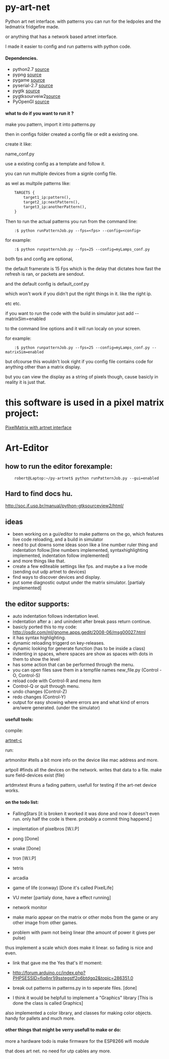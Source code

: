 py-art-net
==========

Python art net interface. with patterns you can run for the ledpoles and the ledmatrix fridgefire made.

or anything that has a network based artnet interface.

I made it easier to config and run patterns with python code.


#### Dependencies.
* python2.7	[source](https://www.python.org/downloads/)
* pypng		[source](https://pypi.python.org/pypi/pypng)
* pygame	[source](http://pygame.org/news.html)
* pyserial-2.7	[source](https://pypi.python.org/pypi/pyserial)
* pygtk 	[source](http://www.pygtk.org/downloads.html)
* pygtksourveiw2[source](http://packages.ubuntu.com/lucid-updates/python/python-gtksourceview2)
* PyOpenGl	[source](https://pypi.python.org/pypi/PyOpenGL)

#### what to do if you want to run it ?

make you pattern, import it into patterns.py

then in configs folder created a config file or edit a existing one.

create it like:

name_conf.py

use a existing config as a template and follow it.

you can run multiple devices from a signle config file.

as wel as multpile patterns like:


```python
    TARGETS {
        target1_ip:pattern(),
        target2_ip:nextPattern(),
        target3_ip:anotherPattern(),
    }
```

Then to run the actual patterns you run from the command line:

```shell
    :$ python runPatternJob.py --fps=<fps> --config=<config>
```

for example:

```shell
    :$ python runpatternJob.py --fps=25 --config=myLamps_conf.py
```

both fps and config are optional,

the default framerate is 15 Fps which is the delay that dictates how fast the refresh is ran, or packets are sendout.

and the default config is default_conf.py

which won't work if you didn't put the right things in it. like the right ip.

etc etc.

if you want to run the code with the build in simulator just add --matrixSim=enabled

to the command line options and it will run localy on your screen.

for example:
```shell
    :$ python runpatternJob.py --fps=25 --config=myLamps_conf.py --matrixSim=enabled
```


but ofcourse this wouldn't look right if you config file contains code for anything other than a matrix display.

but you can view the display as a string of pixels though, cause basicly in reality it is just that.


# this software is used in a pixel matrix project:
[PixelMatrix with artnet interface](https://www.tkkrlab.nl/wiki/Pixelmatrix)

# Art-Editor
## how to run the editor forexample:
```shell
    robert@Laptop:~/py-artnet$ python runPatternJob.py --gui=enabled
```

## Hard to find docs hu.
http://soc.if.usp.br/manual/python-gtksourceview2/html/

## ideas
* been working on a gui/editor to make patterns on the go, which features live code reloading, and a build in simulator
* need to put downs some ideas soon like a line number ruler thing and indentation follow.[line numbers implemented, syntaxhighlighting implemented, indentation follow implemented]
* and more things like that.
* create a few editeable settings like fps. and maybe a a live mode (sending out udp artnet to devices)
* find ways to discover devices and display.
* put some diagnostic output under the matrix simulator. [partialy implemented]

## the editor supports:
* auto indentation follows indentation level.
* indentation after a : and unindent after break pass return continue.
* basicly ported this to my code: http://osdir.com/ml/gnome.apps.gedit/2008-06/msg00027.html
* it has syntax highlighting.
* dynamic reloading triggerd on key-releases.
* dynamic looking for generate function (has to be inside a class)
* indenting in spaces, where spaces are show as spaces with dots in them to show the level
* has some action that can be performed through the menu.
* you can open files save them in a tempfile names new_file.py (Control - O, Control-S)
* reload code with Control-R and menu item
* Control-Q or quit through menu.
* undo changes (Control-Z)
* redo changes (Control-Y)
* output for easy showing where errors are and what kind of errors are/were generated. (under the simulator)

#### usefull tools:
compile:

[artnet-c](https://github.com/ohm2013loc/art)

run:

artmonitor <ip>     #tells a bit more info on the device like mac address and more.

artpoll <broadcast>     #finds all the devices on the network. writes that data to a file. make sure field-devices exist (file)

artdmxtest <ip>     #runs a fading pattern, usefull for testing if the art-net device works.



#### on the todo list:

* FallingStars [it is broken it worked it was done and now it doesn't even run. only half the code is there. probably a commit thing happend.]

* implentation of pixelbros [W.I.P]

* pong [Done]

* snake [Done]

* tron [W.I.P]

* tetris 

* arcadia

* game of life (conway) [Done it's called PixelLife]

* VU meter [partialy done, have a effect running]

* network monitor 

* make mario appear on the matrix or other mobs from the game or any other image from other games.

* problem with pwm not being linear (the amount of power it gives per pulse)

thus implement a scale which does make it linear. so fading is nice and even.

* link that gave me the Yes that's it! moment:
* http://forum.arduino.cc/index.php?PHPSESSID=fiq8nr1j9sstegstf2o6btdgq2&topic=286351.0

* break out patterns in patterns.py in to seperate files. [done]

* I think it would be helpfull to implement a "Graphics" library [This is done the class is called Graphics]

also implemented a color library, and classes for making color objects. handy for pallets and much more.

#### other things that might be verry usefull to make or do:
more a hardware todo is make firmware for the ESP8266 wifi module

that does art net. no need for utp cables any more.

